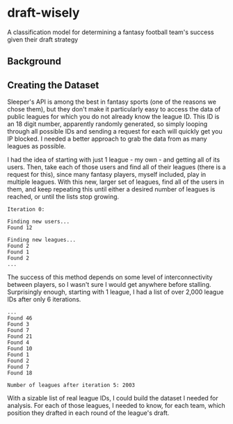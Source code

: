 # draft-wisely
A classification model for determining a fantasy football team's success given their draft strategy

## Background


## Creating the Dataset

Sleeper's API is among the best in fantasy sports (one of the reasons we chose them), but they don't make it particularly easy to access the data of public leagues for which you do not already know the league ID. This ID is an 18 digit number, apparently randomly generated, so simply looping through all possible IDs and sending a request for each will quickly get you IP blocked. I needed a better approach to grab the data from as many leagues as possible.

I had the idea of starting with just 1 league - my own - and getting all of its users. Then, take each of those users and find all of their leagues (there is a request for this), since many fantasy players, myself included, play in multiple leagues. With this new, larger set of leagues, find all of the users in them, and keep repeating this until either a desired number of leagues is reached, or until the lists stop growing. 

```
Iteration 0:

Finding new users...
Found 12

Finding new leagues...
Found 2
Found 1
Found 2
...
```
The success of this method depends on some level of interconnectivity between players, so I wasn't sure I would get anywhere before stalling. Surprisingly enough, starting with 1 league, I had a list of over 2,000 league IDs after only 6 iterations.
```
...
Found 46
Found 3
Found 7
Found 21
Found 4
Found 10
Found 1
Found 2
Found 7
Found 18

Number of leagues after iteration 5: 2003
```

With a sizable list of real league IDs, I could build the dataset I needed for analysis. For each of those leagues, I needed to know, for each team, which position they drafted in each round of the league's draft. 
